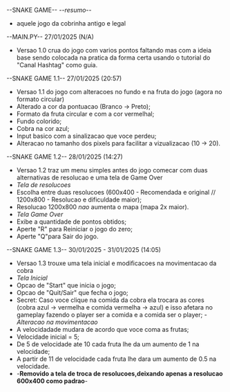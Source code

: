 --SNAKE GAME--
*--resumo--*
- aquele jogo da cobrinha antigo e legal

--MAIN.PY-- 27/01/2025 (N/A)
- Versao 1.0 crua do jogo com varios pontos faltando mas com a ideia base sendo colocada na pratica da forma certa usando o tutorial do "Canal Hashtag" como guia.

--SNAKE GAME 1.1-- 27/01/2025 (20:57)
- Versao 1.1 do jogo com alteracoes no fundo e na fruta do jogo (agora no formato circular)
- Alterado a cor da pontuacao (Branco -> Preto);
- Formato da fruta circular e com a cor vermelhal;
- Fundo colorido;
- Cobra na cor azul;
- Input basico com a sinalizacao que voce perdeu;
- Alteracao no tamanho dos pixels para facilitar a vizualizacao (10 -> 20).

--SNAKE GAME 1.2-- 28/01/2025 (14:27)
- Versao 1.2 traz um menu simples antes do jogo comecar com duas alternativas de resolucao e uma tela de Game Over
- *Tela de resolucoes*
- Escolha entre duas resolucoes (600x400 - Recomendada e original // 1200x800 - Resolucao e dificuldade maior);
- Resolucao 1200x800 *nao* aumenta o mapa (mapa 2x maior).
- *Tela Game Over*
- Exibe a quantidade de pontos obtidos;
- Aperte "R" para Reiniciar o jogo do zero;
- Aperte "Q"para Sair do jogo.

--SNAKE GAME 1.3-- 30/01/2025 - 31/01/2025 (14:05)
- Versao 1.3 trouxe uma tela inicial e modificacoes na movimentacao da cobra
- *Tela Inicial*
- Opcao de "Start" que inicia o jogo;
- Opcao de "Quit/Sair" que fecha o jogo;
- Secret: Caso voce clique na comida da cobra ela trocara as cores (cobra azul -> vermelha e comida vermelha -> azul) e isso afetara no gameplay fazendo o player ser a comida e a comida ser  o player;
-*Alteracao na movimentacao*
- A velocidadade mudara de acordo que voce coma as frutas;
- Velocidade inicial = 5;
- De 5 de velocidade ate 10 cada fruta lhe da um aumento de 1 na velocidade;
- A partir de 11 de velocidade cada fruta lhe dara um aumento de 0.5 na velocidade.
- -**Removido a tela de troca de resolucoes,deixando apenas a resolucao 600x400 como padrao**-
